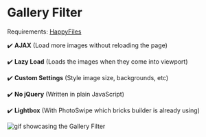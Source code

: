 # Gallery Filter

Requirements: [HappyFiles](https://happyfiles.io/)

✔️ **AJAX** (Load more images without reloading the page)

✔️ **Lazy Load** (Loads the images when they come into viewport)

✔️ **Custom Settings** (Style image size, backgrounds, etc)

✔️ **No jQuery** (Written in plain JavaScript)

✔️ **Lightbox** (With PhotoSwipe which bricks builder is already using)

![gif showcasing the Gallery Filter](gallery-filter.gif)
